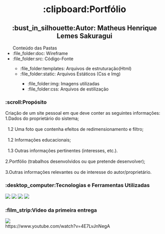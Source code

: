 <h1 align="center">:clipboard:Portfólio</h1>
<h2 align="center">:bust_in_silhouette:Autor: Matheus Henrique Lemes Sakuragui</h2>
<ul>Conteúdo das Pastas
  <li>:file_folder:doc: Wireframe</li>
  <li>:file_folder:src: Código-Fonte</li><ul>
  <li>:file_folder:templates: Arquivos de estruturação(Html)</li>
  <li>:file_folder:static: Arquivos Estáticos (Css e Img)</li><ul>
  <li>:file_folder:img: Imagens utilizadas</li>
  <li>:file_folder:css: Arquivos de estilização</li></ul></ul>  
</ul>
<h3>:scroll:Propósito</h3>
  <p>Criação de um site pessoal em que deve conter as seguintes informações: <br>
    1.Dados do proprietário do sistema;<br><br>
        &nbsp&nbsp1.2 Uma foto que contenha efeitos de redimensionamento e filtro;<br><br>
        &nbsp&nbsp1.2 Informações educacionais; <br><br>
        &nbsp&nbsp1.3 Outras informações pertinentes (interesses, etc.). <br><br>
    2.Portfólio (trabalhos desenvolvidos ou que pretende desenvolver); <br><br>
    3.Outras informações relevantes ou de interesse do autor/proprietário. <br>    
  </p>
  <h3>:desktop_computer:Tecnologias e Ferramentas Utilizadas</h3>
  <p>
    <img src="https://img.shields.io/badge/HTML5-E34F26?style=for-the-badge&logo=html5&logoColor=white"/>
    <img src="https://img.shields.io/badge/CSS3-1572B6?style=for-the-badge&logo=css3&logoColor=white"/>
    <img src="https://img.shields.io/badge/Figma-F24E1E?style=for-the-badge&logo=figma&logoColor=white"/>
    <img src="https://img.shields.io/badge/YouTube-FF0000?style=for-the-badge&logo=youtube&logoColor=white"/>
  </p>

<h3>:film_strip:Video da primeira entrega</h3>
<p>
  <img src="https://img.shields.io/badge/YouTube-FF0000?style=for-the-badge&logo=youtube&logoColor=white"/><br>
  https://www.youtube.com/watch?v=4E7LvJnNegA
</p>

  
